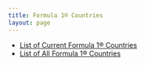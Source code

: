 ```yaml
---
title: Formula 1® Countries
layout: page
---
```


- [List of Current Formula 1® Countries](current)
- [List of All Formula 1® Countries](list)
